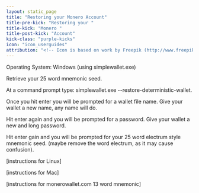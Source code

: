 ```yaml
---
layout: static_page
title: "Restoring your Monero Account"
title-pre-kick: "Restoring your "
title-kick: "Monero "
title-post-kick: "Account"
kick-class: "purple-kicks"
icon: "icon_userguides"
attribution: "<!-- Icon is based on work by Freepik (http://www.freepik.com) and is licensed under Creative Commons BY 3.0 -->"
---
```


Operating System:  Windows (using simplewallet.exe)

Retrieve your 25 word mnemonic seed.

At a command prompt type:  simplewallet.exe --restore-deterministic-wallet.

Once you hit enter you will be prompted for a wallet file name.  Give your wallet a new name, any name will do. 

Hit enter again and you will be prompted for a password.  Give your wallet a new and long password.

Hit enter gain and you will be prompted for your 25 word electrum style mnemonic seed.  (maybe remove the word electrum, as it may cause confusion).

[instructions for Linux]

[instructions for Mac]

[instructions for monerowallet.com 13 word mnemonic]

